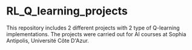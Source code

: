# RL_Q_learning_projects
This repository includes 2 different projects with 2 type of Q-learning implementations. The projects were carried out for AI courses at Sophia Antipolis, Université Côte D'Azur.
